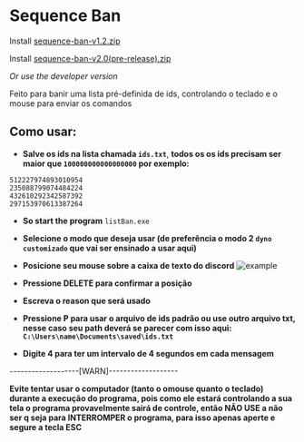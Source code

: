 # Sequence Ban

Install [sequence-ban-v1.2.zip](https://github.com/Ka-Konata/sequence-ban/files/6600567/sequence-ban-v1.2.zip)

Install [sequence-ban-v2.0(pre-release).zip](https://github.com/Ka-Konata/sequence-ban/files/6602120/sequence-ban-v2.0.pre-release.zip)

*Or use the developer version*
 
Feito para banir uma lista pré-definida de ids, controlando o teclado e o mouse para enviar os comandos

## Como usar:

* **Salve os ids na lista chamada `ids.txt`**, **todos os os ids precisam ser maior que `100000000000000000` por exemplo:**
~~~
512227974893010954
235088799074484224
432610292342587392
297153970613387264
~~~

* **So start the program** `listBan.exe`

* **Selecione o modo que deseja usar (de preferência o modo 2 `dyno customizado` que vai ser ensinado a usar aqui)**

* **Posicione seu mouse sobre a caixa de texto do discord**
![example](https://user-images.githubusercontent.com/69207529/120882299-207cdc80-c5ad-11eb-8f6d-f40674c396e3.png)

* **Pressione DELETE para confirmar a posição**

* **Escreva o reason que será usado**

* **Pressione P para usar o arquivo de ids padrão ou use outro arquivo txt, nesse caso seu path deverá se parecer com isso aqui: `C:\Users\name\Documents\saved\ids.txt`**

* **Digite 4 para ter um intervalo de 4 segundos em cada mensagem**

-------------------[WARN]-------------------

**Evite tentar usar o computador (tanto o omouse quanto o teclado) durante a execução do programa, pois como ele estará controlando a sua tela o programa provavelmente sairá de controle, então NÃO USE a não ser q seja para INTERROMPER o programa, para isso apenas aperte e segure a tecla ESC**
